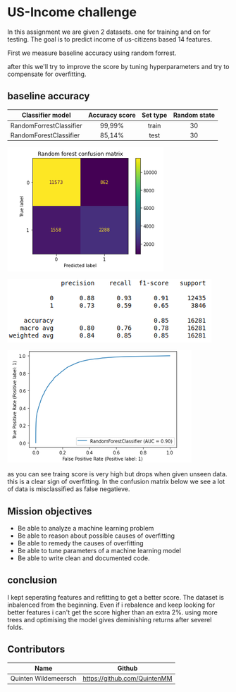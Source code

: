 # US-Income challenge 
In this assignment we are given 2 datasets. one for training and on for testing. The goal is to predict income of us-citizens based 14 features. 

First we measure baseline accuracy using random forrest. 

after this we'll try to improve the score by tuning hyperparameters and try to compensate for overfitting.


## baseline accuracy 
| Classifier model  | Accuracy score      | Set type | Random state | 
|------------------------|:----------------:|:-----:|:--------------:|
| RandomForrestClassifier | 99,99%  | train | 30 | 
| RandomForestClassifier | 85,14% | test  | 30 |


![](visuals/cf_baseline.png)

![](visuals/f1.png)

![](visuals/roc_score.png)


as you can see traing score is very high but drops when given unseen data. this is a clear sign of overfitting. In the confusion matrix below we see a lot of data is misclassified as false negatieve.

## Mission objectives

- Be able to analyze a machine learning problem
- Be able to reason about possible causes of overfitting
- Be able to remedy the causes of overfitting
- Be able to tune parameters of a machine learning model
- Be able to write clean and documented code.


## conclusion
I kept seperating features and refitting to get a better score. The dataset is inbalenced from the beginning. Even if i rebalence and keep looking for better features i can't get the score higher than an extra 2%. using more trees and optimising the model gives deminishing returns after severel folds. 



## Contributors
| Name                  | Github                                 |
|-----------------------|----------------------------------------|
| Quinten Wildemeersch          | https://github.com/QuintenMM   |
